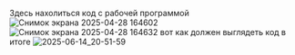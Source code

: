 Здесь нахолиться код с рабочей программой
![Снимок экрана 2025-04-28 164602](https://github.com/user-attachments/assets/9384d6da-8a57-4667-ba5a-e3e4043bb819)
![Снимок экрана 2025-04-28 164632](https://github.com/user-attachments/assets/d395c662-93ab-45da-a363-55f3a6e573f7)
вот как должен выглядеть код в итоге
![2025-06-14_20-51-59](https://github.com/user-attachments/assets/d4a8f5f3-c6a2-48f3-ae3e-07703569ae35)
